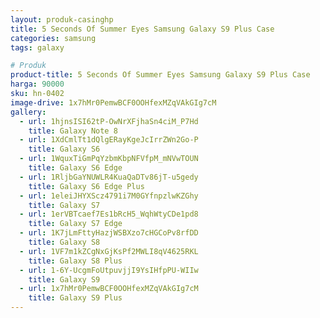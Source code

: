```yaml
---
layout: produk-casinghp
title: 5 Seconds Of Summer Eyes Samsung Galaxy S9 Plus Case
categories: samsung
tags: galaxy

# Produk
product-title: 5 Seconds Of Summer Eyes Samsung Galaxy S9 Plus Case
harga: 90000
sku: hn-0402
image-drive: 1x7hMr0PemwBCF0OOHfexMZqVAkGIg7cM
gallery:
  - url: 1hjnsISI62tP-OwNrXFjhaSn4ciM_P7Hd
    title: Galaxy Note 8
  - url: 1XdCmlTt1dQlgERayKgeJcIrrZWn2Go-P
    title: Galaxy S6
  - url: 1WquxTiGmPqYzbmKbpNFVfpM_mNVwTOUN
    title: Galaxy S6 Edge
  - url: 1RljbGaYNUWLR4KuaQaDTv86jT-u5gedy
    title: Galaxy S6 Edge Plus
  - url: 1eleiJHYXScz4791i7M0GYfnpzlwKZGhy
    title: Galaxy S7
  - url: 1erVBTcaef7Es1bRcH5_WqhWtyCDe1pd8
    title: Galaxy S7 Edge
  - url: 1K7jLmFttyHazjWSBXzo7cHGCoPv8rfDD
    title: Galaxy S8
  - url: 1VF7m1kZCgNxGjKsPf2MWLI8qV4625RKL
    title: Galaxy S8 Plus
  - url: 1-6Y-UcgmFoUtpuvjjI9YsIHfpPU-WIIw
    title: Galaxy S9
  - url: 1x7hMr0PemwBCF0OOHfexMZqVAkGIg7cM
    title: Galaxy S9 Plus
---
```

